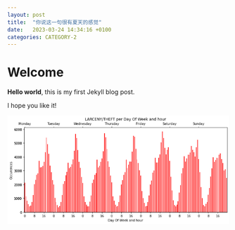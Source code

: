 ```yaml
---
layout: post
title:  "你说这一句很有夏天的感觉"
date:   2023-03-24 14:34:16 +0100
categories: CATEGORY-2
---
```


# Welcome

**Hello world**, this is my first Jekyll blog post.

I hope you like it!

![figure1](../assets/img/figure1.jpg)